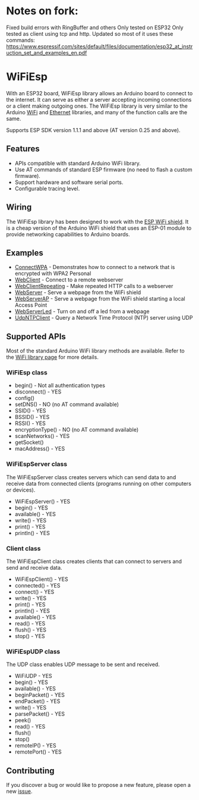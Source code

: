 # Notes on fork:
Fixed build errors with RingBuffer and others
Only tested on ESP32
Only tested as client using tcp and http.
Updated so most of it uses these commands:
https://www.espressif.com/sites/default/files/documentation/esp32_at_instruction_set_and_examples_en.pdf

# WiFiEsp

With an ESP32 board, WiFiEsp library allows an Arduino board to connect to the internet.
It can serve as either a server accepting incoming connections or a client making outgoing ones.
The WiFiEsp library is very similar to the Arduino [WiFi](http://www.arduino.cc/en/Reference/WiFi) and [Ethernet](http://www.arduino.cc/en/Reference/Ethernet) libraries, and many of the function calls are the same. 

Supports ESP SDK version 1.1.1 and above (AT version 0.25 and above).


## Features

- APIs compatible with standard Arduino WiFi library.
- Use AT commands of standard ESP firmware (no need to flash a custom firmware).
- Support hardware and software serial ports.
- Configurable tracing level.

## Wiring

The WiFiEsp library has been designed to work with the [ESP WiFi shield](http://www.instructables.com/id/Cheap-Arduino-WiFi-Shield-With-ESP8266/).
It is a cheap version of the Arduino WiFi shield that uses an ESP-01 module to provide networking capabilities to Arduino boards.


## Examples

- [ConnectWPA](https://github.com/bportaluri/WiFiEsp/blob/master/examples/ConnectWPA/ConnectWPA.ino) - Demonstrates how to connect to a network that is encrypted with WPA2 Personal
- [WebClient](https://github.com/bportaluri/WiFiEsp/blob/master/examples/WebClient/WebClient.ino) - Connect to a remote webserver 
- [WebClientRepeating](https://github.com/bportaluri/WiFiEsp/blob/master/examples/WebClientRepeating/WebClientRepeating.ino) - Make repeated HTTP calls to a webserver 
- [WebServer](https://github.com/bportaluri/WiFiEsp/blob/master/examples/WebServer/WebServer.ino) - Serve a webpage from the WiFi shield 
- [WebServerAP](https://github.com/bportaluri/WiFiEsp/blob/master/examples/WebServerAP/WebServerAP.ino) - Serve a webpage from the WiFi shield starting a local Access Point
- [WebServerLed](https://github.com/bportaluri/WiFiEsp/blob/master/examples/WebServerLed/WebServerLed.ino) - Turn on and off a led from a webpage
- [UdpNTPClient](https://github.com/bportaluri/WiFiEsp/blob/master/examples/UdpNTPClient/UdpNTPClient.ino) - Query a Network Time Protocol (NTP) server using UDP


## Supported APIs

Most of the standard Arduino WiFi library methods are available. Refer to the [WiFi library page](http://www.arduino.cc/en/Reference/WiFi) for more details.

### WiFiEsp class

- begin() - Not all authentication types
- disconnect() - YES
- config()
- setDNS() - NO (no AT command available)
- SSID() - YES
- BSSID() - YES
- RSSI() - YES
- encryptionType() - NO (no AT command available)
- scanNetworks() - YES
- getSocket()
- macAddress() - YES


### WiFiEspServer class

The WiFiEspServer class creates servers which can send data to and receive data from connected clients (programs running on other computers or devices).

- WiFiEspServer() - YES
- begin() - YES
- available() - YES
- write() - YES
- print() - YES
- println() - YES


### Client class

The WiFiEspClient class creates clients that can connect to servers and send and receive data.

- WiFiEspClient() - YES
- connected() - YES
- connect() - YES
- write() - YES
- print() - YES
- println() - YES
- available() - YES
- read() - YES
- flush() - YES
- stop() - YES


### WiFiEspUDP class

The UDP class enables UDP message to be sent and received.

- WiFiUDP - YES
- begin() - YES
- available() - YES
- beginPacket() - YES
- endPacket() - YES
- write() - YES
- parsePacket() - YES
- peek()
- read() - YES
- flush()
- stop()
- remoteIP() - YES
- remotePort() - YES


## Contributing

If you discover a bug or would like to propose a new feature, please open a new [issue](https://github.com/bportaluri/WiFiEsp/issues).

